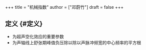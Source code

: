 +++
title = "机械指数"
author = ["邓蔚竹"]
draft = false
+++

## 定义 {#定义}

-   为超声空化效应的重要参数
-   为声轴线上舒张期峰值负压除以除以声脉冲频宽的中心频率的平方根